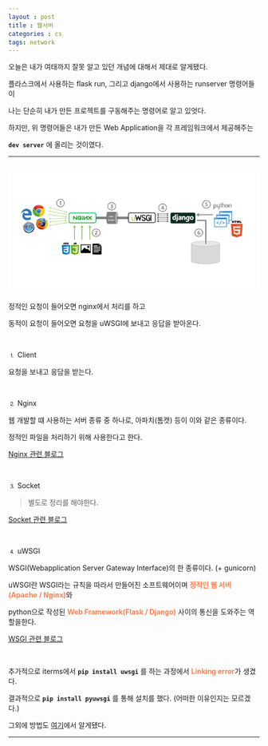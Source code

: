 ```yaml
---
layout : post
title : 웹서버
categories : cs
tags: network
---
```


오늘은 내가 여태까지 잘못 알고 있던 개념에 대해서 제대로 알게됐다.

플라스크에서 사용하는 flask run, 그리고 django에서 사용하는 runserver 명령어들이

나는 단순히 내가 만든 프로젝트를 구동해주는 명령어로 알고 있엇다.

하지만, 위 명령어들은 내가 만든 Web Application을 각 프레임워크에서 제공해주는 

**`dev server`** 에 올리는 것이였다.

---

<br>

<img src="/assets/img/cs/flow.png">

정적인 요청이 들어오면 nginx에서 처리를 하고 

동적이 요청이 들어오면 요청을 uWSGI에 보내고 응답을 받아온다.

<br>

⒈ Client

요청을 보내고 응담을 받는다.

<br>

⒉ Nginx

웹 개발할 떄 사용하는 서버 종류 중 하나로, 아파치(톰캣) 등이 이와 같은 종류이다.

정적인 파일을 처리하기 위해 사용한다고 한다.

[Nginx 관련 블로그](https://icarus8050.tistory.com/57)

<br>

⒊ Socket

> 별도로 정리를 해야한다.

[Socket 관련 블로그](https://helloworld-88.tistory.com/215)


<br>

⒋ uWSGI

WSGI(Webapplication Server Gateway Interface)의 한 종류이다. (+ gunicorn)

uWSGI란 WSGI라는 규칙을 따라서 만들어진 소프트웨어이며 <span style="color:#FF7F50">**정적인 웹 서버(Apache / Nginx)**</span>와 

python으로 작성된 <span style="color:#FF7F50">**Web Framework(Flask / Django)**</span> 사이의 통신을 도와주는 역할을한다.

[WSGI 관련 블로그](https://jinmay.github.io/2019/05/01/django/django-uwsgi-2/)


<br>

추가적으로 iterms에서 **`pip install uwsgi`** 를 하는 과정에서 <span style="color:#FF7F50">**Linking error**</span>가 생겼다.

결과적으로 **`pip install pyuwsgi`** 를 통해 설치를 했다. (어떠한 이유인지는 모르겠다.)

그외에 방법도 [여기](https://github.com/unbit/uwsgi/issues/1516)에서 알게됐다.

---